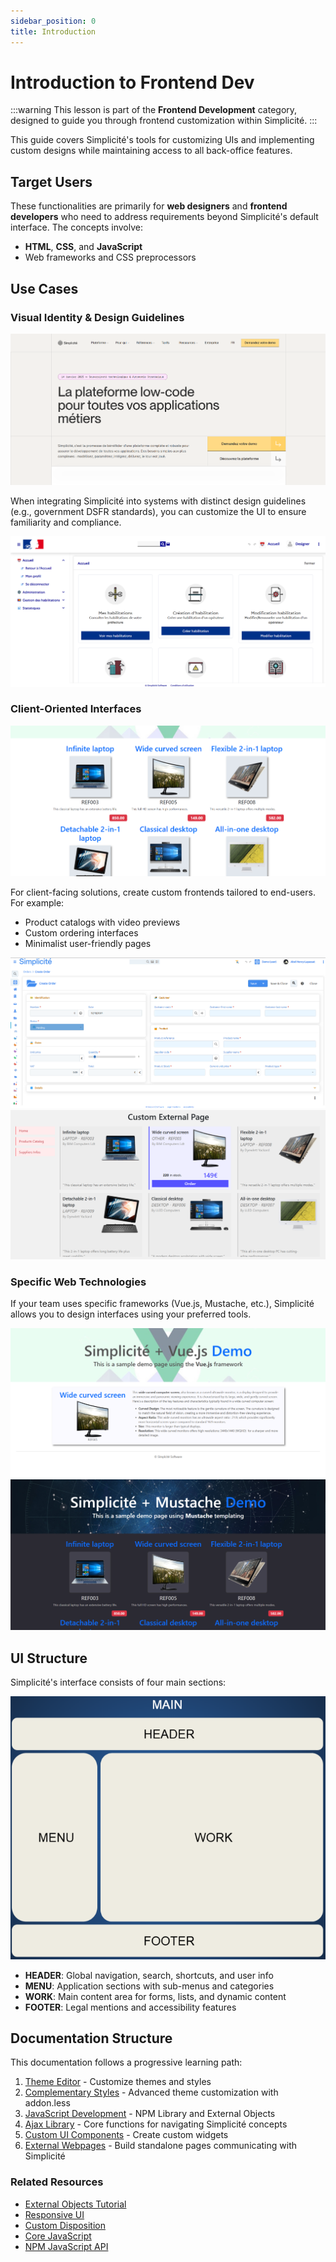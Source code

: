 ```yaml
---
sidebar_position: 0
title: Introduction
---
```


Introduction to Frontend Dev
============================

:::warning
This lesson is part of the **Frontend Development** category, designed to guide you through frontend customization within Simplicité.
:::

This guide covers Simplicité's tools for customizing UIs and implementing custom designs while maintaining access to all back-office features.

## Target Users

These functionalities are primarily for **web designers** and **frontend developers** who need to address requirements beyond Simplicité's default interface. The concepts involve:
- **HTML**, **CSS**, and **JavaScript**
- Web frameworks and CSS preprocessors

## Use Cases

### Visual Identity & Design Guidelines

![](img/introduction/identity-guidelines.png)

When integrating Simplicité into systems with distinct design guidelines (e.g., government DSFR standards), you can customize the UI to ensure familiarity and compliance.

![](img/introduction/dsfr-simplicite.png)

### Client-Oriented Interfaces

![](img/introduction/client-oriented-webpage.png)

For client-facing solutions, create custom frontends tailored to end-users. For example:
- Product catalogs with video previews
- Custom ordering interfaces
- Minimalist user-friendly pages

![](img/introduction/order-internal-page.png)
![](img/introduction/order-external-page.png)

### Specific Web Technologies

If your team uses specific frameworks (Vue.js, Mustache, etc.), Simplicité allows you to design interfaces using your preferred tools.

![](img/introduction/vue-webpage.png)
![](img/introduction/mustache-webpage.png)

## UI Structure

Simplicité's interface consists of four main sections:

![](img/introduction/disposition-schema.png)

- **HEADER**: Global navigation, search, shortcuts, and user info
- **MENU**: Application sections with sub-menus and categories
- **WORK**: Main content area for forms, lists, and dynamic content
- **FOOTER**: Legal mentions and accessibility features

## Documentation Structure

This documentation follows a progressive learning path:

1. [Theme Editor](/docs/front/theme) - Customize themes and styles
2. [Complementary Styles](/docs/front/styles) - Advanced theme customization with addon.less
3. [JavaScript Development](/docs/front/javascript-dev) - NPM Library and External Objects
4. [Ajax Library](/docs/front/lib-ajax) - Core functions for navigating Simplicité concepts
5. [Custom UI Components](/docs/front/ui-component) - Create custom widgets
6. [External Webpages](/docs/front/web-page) - Build standalone pages communicating with Simplicité

### Related Resources

- [External Objects Tutorial](/tutorial/enhancing/external-object.md)
- [Responsive UI](/docs/ui/responsive)
- [Custom Disposition](/docs/core/disposition-code-examples)
- [Core JavaScript](/docs/core/javascript-code-examples)
- [NPM JavaScript API](https://simplicitesoftware.github.io/javascript-api/)